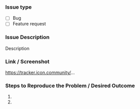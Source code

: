 ### Issue type

- [ ] Bug
- [ ] Feature request

### Issue Description

[//]: # (Description of the issue)

Description

### Link / Screenshot

[//]: # (If the issue can be found through a link it **MUST** be included. Screenshot optional but helpful)

https://tracker.icon.community/...

### Steps to Reproduce the Problem / Desired Outcome

[//]: # (Not always relevant if link is included)

1.
2.
